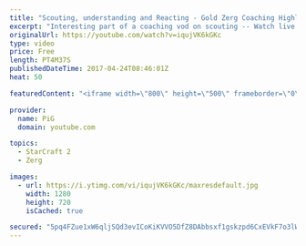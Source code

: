 ```yaml
---
title: "Scouting, understanding and Reacting - Gold Zerg Coaching Highlight"
excerpt: "Interesting part of a coaching vod on scouting -- Watch live at https://www.twitch.tv/x5_pig"
originalUrl: https://youtube.com/watch?v=iqujVK6kGKc
type: video
price: Free
length: PT4M37S
publishedDateTime: 2017-04-24T08:46:01Z
heat: 50

featuredContent: "<iframe width=\"800\" height=\"500\" frameborder=\"0\" src=\"https://www.youtube.com/embed/iqujVK6kGKc\" allow=\"accelerometer; autoplay; encrypted-media; gyroscope; picture-in-picture\" allowfullscreen></iframe>"

provider:
  name: PiG
  domain: youtube.com

topics:
  - StarCraft 2
  - Zerg

images:
  - url: https://i.ytimg.com/vi/iqujVK6kGKc/maxresdefault.jpg
    width: 1280
    height: 720
    isCached: true

secured: "5pq4FZue1xW6qljSQd3evICoKiKVVO5DfZ8DAbbsxf1gskzpd6CxEVkF7o3lWmTVYJv86Bw9Q09bFn7yEy4nClDpBt6IfExTzCNiONtRNTFRdojNjCuqAWfA8USsV5ME0bVhftBlXoFM+3yaGKrLHRmmEjgz+8QgnIPTX580POm2TWJ+n7BVavbwjdapv9t4SfrihBSVFeXifJGlt/M+bPpTpB8Bkd/zia2Xh+JHfQsDmC5KioDuxERN79bRqBuIt//hm8QSd32CopAIcEcGaUdz82U52mkFY9lbVr1frZ9H9zfWLZWPxkUNN9C0/JWATqmPgyjNVNxAvDhJBziwEqAV5swsBoF0XN6MlZ78GneYy4EuLyK0hKOnAFFLfrp7v4/QGNcVi1GSQzTUh6V2OAsERTecewp3rab/vvS6P6w=;OzR5PlcXur/dHR9L80w5qA=="
---
```


